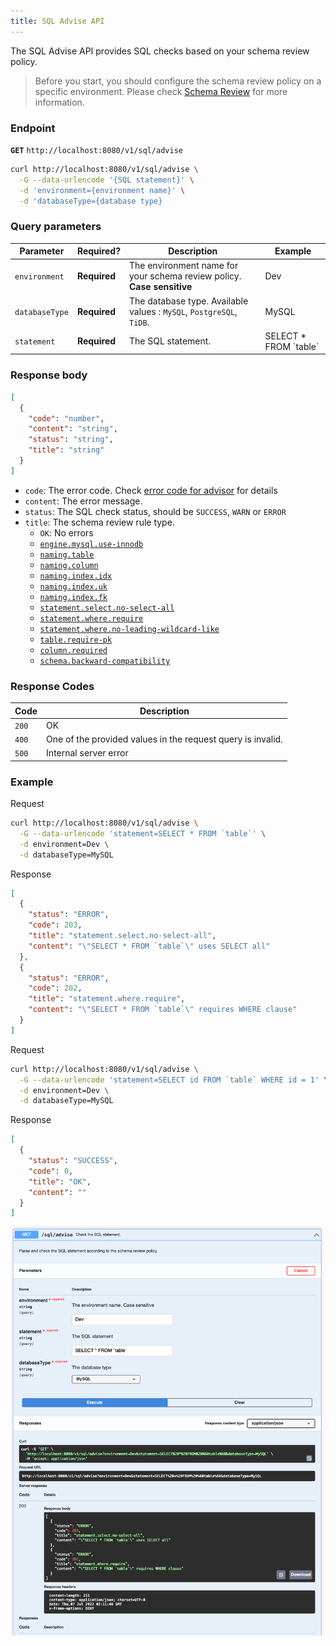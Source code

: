 ```yaml
---
title: SQL Advise API
---
```


The SQL Advise API provides SQL checks based on your schema review policy.

> Before you start, you should configure the schema review policy on a specific environment. Please check [Schema Review](/docs/use-bytebase/schema-review/overview) for more information.

### Endpoint

**`GET`** `http://localhost:8080/v1/sql/advise`

```bash
curl http://localhost:8080/v1/sql/advise \
  -G --data-urlencode '{SQL statement}' \
  -d 'environment={environment name}' \
  -d 'databaseType={database type}
```

### Query parameters

| Parameter      | Required?    | Description                                                            | Example                  |
| -------------- | ------------ | ---------------------------------------------------------------------- | ------------------------ |
| `environment`  | **Required** | The environment name for your schema review policy. **Case sensitive** | Dev                      |
| `databaseType` | **Required** | The database type. Available values : `MySQL`, `PostgreSQL`, `TiDB`.   | MySQL                    |
| `statement`    | **Required** | The SQL statement.                                                     | SELECT \* FROM \`table\` |

### Response body

```json
[
  {
    "code": "number",
    "content": "string",
    "status": "string",
    "title": "string"
  }
]
```

- `code`: The error code. Check [error code for advisor](/docs/reference/error-code/advisor) for details
- `content`: The error message.
- `status`: The SQL check status, should be `SUCCESS`, `WARN` or `ERROR`
- `title`: The schema review rule type.
  - `OK`: No errors
  - [`engine.mysql.use-innodb`](/docs/features/schema-review/engine-mysql-use-innodb)
  - [`naming.table`](/docs/features/schema-review/naming-table)
  - [`naming.column`](/docs/features/schema-review/naming-column)
  - [`naming.index.idx`](/docs/features/schema-review/naming-index-idx)
  - [`naming.index.uk`](/docs/features/schema-review/naming-index-uk)
  - [`naming.index.fk`](/docs/features/schema-review/naming-index-fk)
  - [`statement.select.no-select-all`](/docs/features/schema-review/query-select-no-select-all)
  - [`statement.where.require`](/docs/features/schema-review/query-where-require)
  - [`statement.where.no-leading-wildcard-like`](/docs/features/schema-review/query-where-no-leading-wildcard-like)
  - [`table.require-pk`](/docs/features/schema-review/table-require-pk)
  - [`column.required`](/docs/features/schema-review/column-required)
  - [`schema.backward-compatibility`](/docs/features/schema-review/schema-migration-compatibility)

### Response Codes

| Code  | Description                                                 |
| ----- | ----------------------------------------------------------- |
| `200` | OK                                                          |
| `400` | One of the provided values in the request query is invalid. |
| `500` | Internal server error                                       |

### Example

Request

```bash
curl http://localhost:8080/v1/sql/advise \
  -G --data-urlencode 'statement=SELECT * FROM `table`' \
  -d environment=Dev \
  -d databaseType=MySQL
```

Response

```json
[
  {
    "status": "ERROR",
    "code": 203,
    "title": "statement.select.no-select-all",
    "content": "\"SELECT * FROM `table`\" uses SELECT all"
  },
  {
    "status": "ERROR",
    "code": 202,
    "title": "statement.where.require",
    "content": "\"SELECT * FROM `table`\" requires WHERE clause"
  }
]
```

Request

```bash
curl http://localhost:8080/v1/sql/advise \
  -G --data-urlencode 'statement=SELECT id FROM `table` WHERE id = 1' \
  -d environment=Dev \
  -d databaseType=MySQL
```

Response

```json
[
  {
    "status": "SUCCESS",
    "code": 0,
    "title": "OK",
    "content": ""
  }
]
```

![openapi-sql-advise](/static/docs/openapi-sql-advise.webp)
